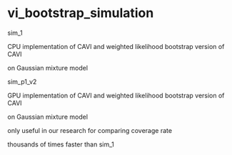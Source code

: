 # vi_bootstrap_simulation

sim_1

CPU implementation of CAVI and weighted likelihood bootstrap version of CAVI

on Gaussian mixture model

sim_p1_v2

GPU implementation of CAVI and weighted likelihood bootstrap version of CAVI

on Gaussian mixture model

only useful in our research for comparing coverage rate

thousands of times faster than sim_1
